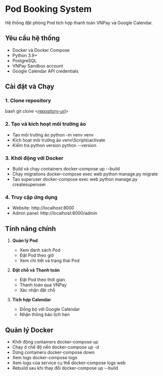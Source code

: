 # Pod Booking System

Hệ thống đặt phòng Pod tích hợp thanh toán VNPay và Google Calendar.

## Yêu cầu hệ thống

- Docker và Docker Compose
- Python 3.9+
- PostgreSQL
- VNPay Sandbox account
- Google Calendar API credentials

## Cài đặt và Chạy

### 1. Clone repository
bash
git clone <[repository-url](https://github.com/DevChuaLon/CNPM-5.git)>
### 2. Tạo và kích hoạt môi trường ảo
- Tạo môi trường ảo
python -m venv venv
- Kích hoạt môi trường ảo
venv\Scripts\activate
- Kiểm tra python version
python --version
### 3. Khởi động với Docker
- Build và chạy containers
docker-compose up --build
- Chạy migrations
docker-compose exec web python manage.py migrate
- Tạo superuser
docker-compose exec web python manage.py createsuperuser
### 4. Truy cập ứng dụng

- Website: http://localhost:8000
- Admin panel: http://localhost:8000/admin
## Tính năng chính

1. **Quản lý Pod**
   - Xem danh sách Pod
   - Đặt Pod theo giờ
   - Xem chi tiết và trạng thái Pod

2. **Đặt chỗ và Thanh toán**
   - Đặt Pod theo thời gian
   - Thanh toán qua VNPay
   - Xác nhận đặt chỗ

3. **Tích hợp Calendar**
   - Đồng bộ với Google Calendar
   - Nhận thông báo lịch hẹn

## Quản lý Docker
- Khởi động containers
docker-compose up
- Chạy ở chế độ nền
docker-compose up -d
- Dừng containers
docker-compose down
- Xem logs
docker-compose logs
- Xem logs của service cụ thể
docker-compose logs web
- Rebuild sau khi thay đổi
docker-compose up --build
